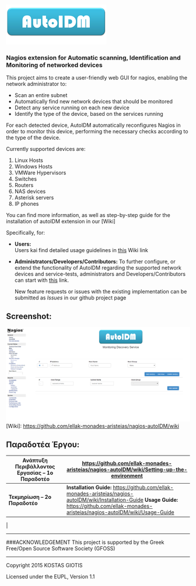 ![alt text](https://github.com/ellak-monades-aristeias/nagios-autoIDM/blob/master/misc/logo.png "Auto IDM Logo")

### Nagios extension for Automatic scanning, Identification and Monitoring of networked devices

This project aims to create a user-friendly web GUI for nagios, enabling the network administrator to:

* Scan an entire subnet
* Automatically find new network devices that should be monitored
* Detect any service running on each new device
* Identify the type of the device, based on the services running

For each detected device, AutoIDM automatically reconfigures Nagios in order to monitor this device, performing the necessary checks according to the type of the device.

Currently supported devices are:

1. Linux Hosts
2. Windows Hosts
3. VMWare Hypervisors
4. Switches
5. Routers
6. NAS devices
7. Asterisk servers
8. IP phones

You can find more information, as well as step-by-step guide for the installation of autoIDM extension in our [Wiki]

Specifically, for:
* **Users:**  
  Users kai find detailed usage guidelines in [this](https://github.com/ellak-monades-aristeias/nagios-autoIDM/wiki/Usage-Guide#autoidm-usage-guidelines) Wiki link

* **Administrators/Developers/Contributors:**
  To further configure, or extend the functionality of AutoIDM regarding the supported network devices and service-tests, administrators and Developers/Contributors can start with [this](https://github.com/ellak-monades-aristeias/nagios-autoIDM/wiki/Usage-Guide#autoidm-extension-configuration-options) link.  

  New feature requests or issues with the existing implementation can be submitted as _Issues_ in our github project page
  

Screenshot:
--------------
![alt text](https://github.com/ellak-monades-aristeias/nagios-autoIDM/blob/master/misc/Screenshot.png "Screenshot")
   [Wiki]: <https://github.com/ellak-monades-aristeias/nagios-autoIDM/wiki>



Παραδοτέα Έργου:
--------------

| Ανάπτυξη Περιβάλλοντος Εργασίας – 1ο Παραδοτέο  | https://github.com/ellak-monades-aristeias/nagios-autoIDM/wiki/Setting-up-the-environment |
|---|---|
| **Τεκμηρίωση – 2ο Παραδοτέο**  |**Installation Guide:** https://github.com/ellak-monades-aristeias/nagios-autoIDM/wiki/Installation-Guide **Usage Guide:** https://github.com/ellak-monades-aristeias/nagios-autoIDM/wiki/Usage-Guide
  |
  
  
----------------------------------

###ACKNOWLEDGEMENT
This project is supported by the Greek Free/Open Source Software Society (GFOSS)

----------------------------------
Copyright 2015 KOSTAS GIOTIS

Licensed under the EUPL, Version 1.1
